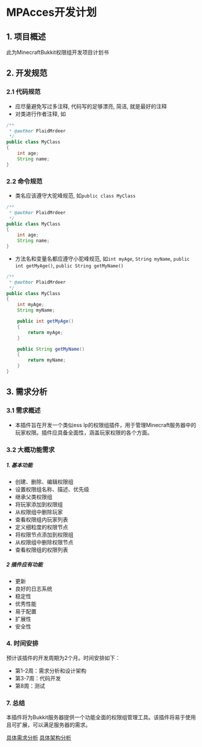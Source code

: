 # MPAcces开发计划

## 1. 项目概述

此为MinecraftBukkit权限组开发项目计划书

## 2. 开发规范
### 2.1 代码规范
- 应尽量避免写过多注释, 代码写的足够漂亮, 简洁, 就是最好的注释
- 对类进行作者注释, 如
```Java
/**
 * @author PlaidMrdeer
 */
public class MyClass 
{
    int age;
    String name;
}
```
### 2.2 命令规范
- 类名应该遵守大驼峰规范, 如```public class MyClass```
```Java
/**
 * @author PlaidMrdeer
 */
public class MyClass 
{
    int age;
    String name;
}
```
- 方法名和变量名都应遵守小驼峰规范, 如```int myAge```, ```String myName```, ```public int getMyAge()```, ```public String getMyName()```
```Java
/**
 * @author PlaidMrdeer
 */
public class MyClass
{
    int myAge;
    String myName;

    public int getMyAge()
    {
        return myAge;
    }

    public String getMyName()
    {
        return myName;
    }
}
```
## 3. 需求分析
### 3.1 需求概述
- 本插件旨在开发一个类似ess lp的权限组插件，用于管理Minecraft服务器中的玩家权限。插件应具备全面性，涵盖玩家权限的各个方面。

### 3.2 大概功能需求
##### 1. 基本功能
- 创建、删除、编辑权限组
- 设置权限组名称、描述、优先级
- 继承父类权限组
- 将玩家添加到权限组
- 从权限组中删除玩家
- 查看权限组内玩家列表
- 定义细粒度的权限节点
- 将权限节点添加到权限组
- 从权限组中删除权限节点
- 查看权限组的权限列表
##### 2 插件应有功能
- 更新
- 良好的日志系统
- 稳定性
- 优秀性能
- 易于配置
- 扩展性
- 安全性

### 4. 时间安排
预计该插件的开发周期为2个月。时间安排如下：
- 第1-2周：需求分析和设计架构
- 第3-7周：代码开发
- 第8周：测试

### 7. 总结
本插件将为Bukkit服务器提供一个功能全面的权限组管理工具。该插件将易于使用且可扩展，可以满足服务器的需求。




[具体需求分析](需求分析.md)
[具体架构分析](架构设计.md)